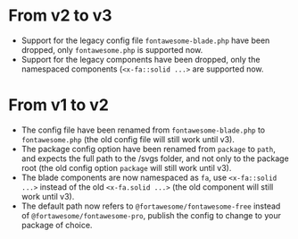 # From v2 to v3

- Support for the legacy config file `fontawesome-blade.php` have been dropped, only `fontawesome.php` is supported now.
- Support for the legacy components have been dropped, only the namespaced components (`<x-fa::solid ...>` are supported now.

# From v1 to v2

- The config file have been renamed from `fontawesome-blade.php` to `fontawesome.php` (the old config file will still work until v3).
- The package config option have been renamed from `package` to `path`, and expects the full path to the /svgs folder, and not only to the package root (the old config option `package` will still work until v3).
- The blade components are now namespaced as `fa`, use `<x-fa::solid ...>` instead of the old `<x-fa.solid ...>` (the old component will still work until v3).
- The default path now refers to `@fortawesome/fontawesome-free` instead of `@fortawesome/fontawesome-pro`, publish the config to change to your package of choice.
